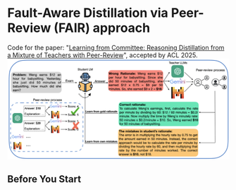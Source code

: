 # Fault-Aware Distillation via Peer-Review (FAIR) approach
Code for the paper: "[Learning from Committee: Reasoning Distillation from a Mixture of Teachers with Peer-Review](https://arxiv.org/abs/2410.03663)", accepted by ACL 2025.
![Overview of our FAIR method.](procedure.png)

## Before You Start


